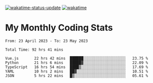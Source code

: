 [![wakatime-status-update](https://github.com/noopurphalak/noopurphalak/workflows/wakatime-status-update/badge.svg)](https://github.com/noopurphalak/noopurphalak/actions/workflows/main.yml)
[![wakatime](https://wakatime.com/badge/user/80ace140-ef40-4fdd-b8ed-f3be3d2e1aea.svg)](https://wakatime.com/@80ace140-ef40-4fdd-b8ed-f3be3d2e1aea)

# My Monthly Coding Stats

<!--START_SECTION:waka-->

```text
From: 23 April 2023 - To: 23 May 2023

Total Time: 92 hrs 41 mins

Vue.js       22 hrs 42 mins  ██████░░░░░░░░░░░░░░░░░░░   23.75 %
Python       21 hrs 6 mins   █████▓░░░░░░░░░░░░░░░░░░░   22.09 %
TypeScript   16 hrs 54 mins  ████▒░░░░░░░░░░░░░░░░░░░░   17.69 %
YAML         10 hrs 2 mins   ██▓░░░░░░░░░░░░░░░░░░░░░░   10.51 %
JSON         5 hrs 22 mins   █▒░░░░░░░░░░░░░░░░░░░░░░░   05.61 %
```

<!--END_SECTION:waka-->
